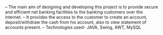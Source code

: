 – The main aim of designing and developing this project is to provide secure and efficient net banking facilities to the banking
customers over the internet.
– It provides the access to the customer to create an account, deposit/withdraw the cash from his account, also to view
statement of accounts present.
– Technologies used- JAVA, Swing, AWT, MySQL
